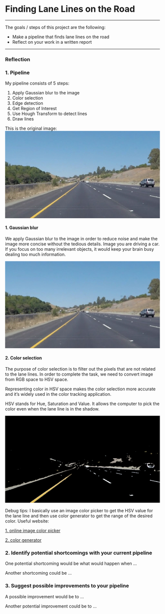 # **Finding Lane Lines on the Road** 

---
The goals / steps of this project are the following:
* Make a pipeline that finds lane lines on the road
* Reflect on your work in a written report


[//]: # (Image References)

[image0]: ./write_up_images/0_original_image.jpg "Original image"
[image1]: ./write_up_images/1_blur_image.jpg "Blur image"
[image2]: ./write_up_images/2_color_selection.jpg "Color selection"
[image3]: ./write_up_images/3_canny_edge.jpg "Canny edge"
[image4]: ./write_up_images/4_ROI.jpg "ROI"
[image5]: ./write_up_images/5_hough_transform.jpg "Hough Transform"
[image6]: ./write_up_images/6_final_output.jpg "Final output"

---

### Reflection

### 1. Pipeline 
My pipeline consists of 5 steps:
1. Apply Gaussian blur to the image
2. Color selection
3. Edge detection
4. Get Region of Interest
5. Use Hough Transform to detect lines
6. Draw lines

This is the original image:
![original image][image0]

#### 1. Gaussian blur
We apply Gaussian blur to the image in order to reduce noise and make the image more concise without the tedious details. Image you are driving a car. If you focus on too many irrelevant objects, it would keep your brain busy dealing too much information.

![blur image][image1]

#### 2. Color selection
The purpose of color selection is to filter out the pixels that are not related to the lane lines. In order to complete the task, we need to convert image from RGB space to HSV space. 

Representing color in HSV space makes the color selection more accurate and it’s widely used in the color tracking application. 

HSV stands for Hue, Saturation and Value. It allows the computer to pick the color even when the lane line is in the shadow.

![color selection][image2]

Debug tips:
I basically use an image color picker to get the HSV value for the lane line and then use color generator to get the range of the desired color.
Useful website:

[1. online image color picker](http://imagecolorpicker.com/)

[2. color generator](http://color.yafla.com/)


### 2. Identify potential shortcomings with your current pipeline


One potential shortcoming would be what would happen when ... 

Another shortcoming could be ...


### 3. Suggest possible improvements to your pipeline

A possible improvement would be to ...

Another potential improvement could be to ...
